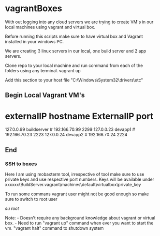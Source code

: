 # vagrantBoxes
With out logging into any cloud servers we are trying to create VM's in our local machines using vagrant and virtual box.

Before running this scripts make sure to have virtual box and Vagrant installed in your windows PC.

We are creating 3 linux servers in our local, one build server and 2 app servers.

Clone repo to your local machine and run command from each of the folders using any terminal.
    vagrant up

Add this section to your host file "C:\Windows\System32\drivers\etc"

## Begin Local Vagrant VM's  ##
# externalIP  hostname         ExternalIP        port 
127.0.0.99    buildserver      # 192.166.70.99   2299
127.0.0.23    devapp1          # 192.166.70.23   2223
127.0.0.24    devapp2          # 192.166.70.24   2224
## End ##


### SSH to boxes ###
Here I am using mobaxterm tool, irrespective of tool make sure to use private keys and use respective port numbers.
Keys will be available under 
xxxxxx\BuildServer\.vagrant\machines\default\virtualbox\private_key

To run some commans vagrant user might not be good enough so make sure to switch to root user

*su root*


Note: 
    - Doesn't require any background knowledge about vagrant or virtual box.
    - Need to run "vagrant up" command when ever you want to start the vm. "vagrant halt" command to shutdown system
